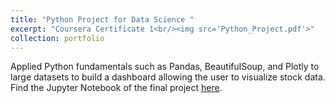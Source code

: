 ```yaml
---
title: "Python Project for Data Science "
excerpt: "Coursera Certificate 1<br/><img src='Python_Project.pdf'>"
collection: portfolio
---
```


Applied Python fundamentals such as Pandas, BeautifulSoup, and Plotly to large datasets to build a dashboard allowing the user to visualize stock data. Find the Jupyter Notebook of the final project [here](https://github.com/annahaynie/IBM_Course/blob/main/Final%20Assignment.ipynb).
